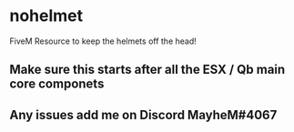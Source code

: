 # nohelmet
FiveM Resource to keep the helmets off the head!


## Make sure this starts after all the ESX / Qb main core componets

## Any issues add me on Discord MayheM#4067
